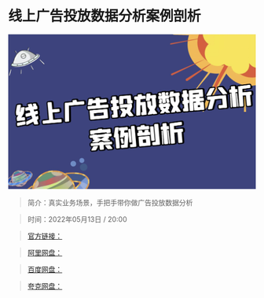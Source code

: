 # 线上广告投放数据分析案例剖析

![img](../../assets/CioPOWJ6CqiAABmkAALydjeZr0M704.jpg)

> 简介：真实业务场景，手把手带你做广告投放数据分析

> 时间：2022年05月13日 / 20:00

> [官方链接：]()

> [阿里网盘：]()

> [百度网盘：]()

> [夸克网盘：]()
